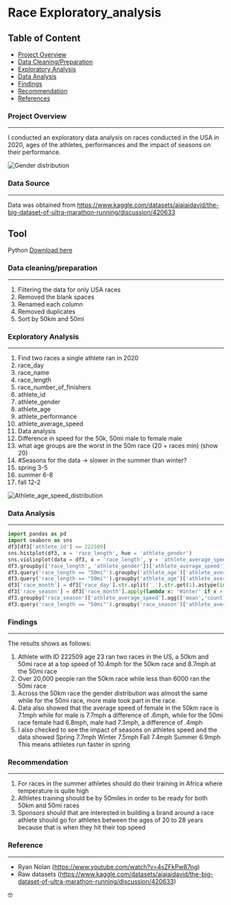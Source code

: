 # Race Exploratory_analysis

## Table of Content
- [Project Overview](#project-overview)
- [Data Cleaning/Preparation](#data-cleaning/preparation)
- [Exploratory Analysis](#exploratory-analysis)
- [Data Analysis](#data-analysis)
- [Findings](#findings)
- [Recommendation](#recommendation)
- [References](#reference)

### Project Overview 
---

I conducted an exploratory data analysis on races conducted in the USA in 2020, ages of the athletes, performances and the impact of seasons on their performance.

![Gender distribution](https://github.com/CRYP-19/Exploratory_analysis/assets/78747034/76ba9b45-c4fd-4f52-8d10-55d75760c907)

### Data Source
---
Data was obtained from https://www.kaggle.com/datasets/aiaiaidavid/the-big-dataset-of-ultra-marathon-running/discussion/420633
## Tool
Python [Download here](https://www.python.org/downloads/)
### Data cleaning/preparation
---
1. Filtering the data for only USA races
2. Removed the blank spaces
3. Renamed each column
4. Removed duplicates
5. Sort by 50km and 50mi

### Exploratory Analysis
---

1. Find two races a single athlete ran in 2020
2. race_day
3. race_name
4. race_length
5. race_number_of_finishers
6. athlete_id
7. athlete_gender
8. athlete_age
9. athlete_performance
10. athlete_average_speed
11. Data analysis
12. Difference in speed for the 50k, 50mi male to female male
13. what age groups are the worst in the 50m race (20 + races min) (show 20)
14. #Seasons for the data -> slower in the summer than winter?
15. spring 3-5
16. summer 6-8
17. fall 12-2


![Athlete_age_speed_distribution](https://github.com/CRYP-19/Exploratory_analysis/assets/78747034/58e8cebd-90ff-429e-a163-a41c823f3c19)

### Data Analysis
---

```Python
import pandas as pd
import seaborn as sns
df3[df3['athlete_id'] == 222509]
sns.histplot(df3, x = 'race_length', hue = 'athlete_gender')
sns.violinplot(data = df3, x = 'race_length', y = 'athlete_average_speed', hue = 'athlete_gender', split = True, inner = 'quart', inlinewith = 1)
df3.groupby(['race_length', 'athlete_gender'])['athlete_average_speed'].mean()
df3.query('race_length == "50mi"').groupby('athlete_age')['athlete_average_speed'].agg(['mean','count']).sort_values('mean',ascending = False).query('count>19').head(15)
df3.query('race_length == "50mi"').groupby('athlete_age')['athlete_average_speed'].agg(['mean','count']).sort_values('mean',ascending = True).query('count>9').head(20)
df3['race_month'] = df3['race_day'].str.split('.').str.get(1).astype(int)
df3['race_season'] = df3['race_month'].apply(lambda x: 'Winter' if x > 11 else 'Fall' if x > 8 else 'Summer' if x > 5 else 'Spring' if x > 2 else 'Winter')
df3.groupby('race_season')['athlete_average_speed'].agg(['mean','count']).sort_values('mean', ascending = False)
df3.query('race_length == "50mi"').groupby('race_season')['athlete_average_speed'].agg(['mean','count']).sort_values('mean', ascending = False)
```
### Findings
---

The results shows as follows:
1. Athlete with ID 222509 age 23 ran two races in the US, a 50km and 50mi race at a top speed of 10.4mph for the 50km race and 8.7mph at the 50mi race
2. Over 20,000 people ran the 50km race while less than 6000 ran the 50mi race
3. Across the 50km race the gender distribution was almost the same while for the 50mi race, more male took part in the race.
4. Data also showed that the average speed of female in the 50km race is 7.1mph while for male is 7.7mph a difference of .6mph, while for the 50mi race female had 6.8mph, male had 7.3mph, a difference of .4mph
5. I also checked to see the impact of seasons on athletes speed and the data showed
Spring	7.7mph
Winter	7.5mph
Fall	7.4mph
Summer	6.9mph
This means athletes run faster in spring

### Recommendation
---

1. For races in the summer athletes should do their training in Africa where temperature is quite high
2. Athletes training should be by 50miles in order to be ready for both 50km and 50mi races
3. Sponsors should that are interested in building a brand around a race athlete should go for athletes between the ages of 20 to 28 years because that is when they hit their top speed

### Reference
---
- Ryan Nolan (https://www.youtube.com/watch?v=4sZFkPw87ng)
- Raw datasets (https://www.kaggle.com/datasets/aiaiaidavid/the-big-dataset-of-ultra-marathon-running/discussion/420633)
  
🤓
